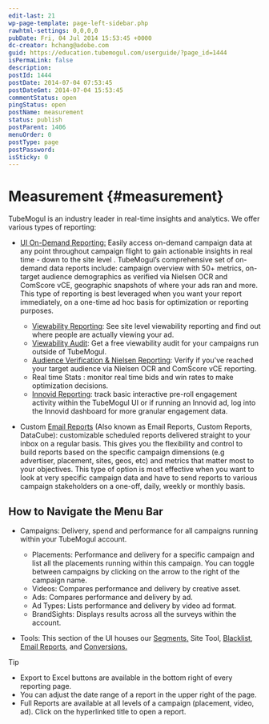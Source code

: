 ```yaml
---
edit-last: 21
wp-page-template: page-left-sidebar.php
rawhtml-settings: 0,0,0,0
pubDate: Fri, 04 Jul 2014 15:53:45 +0000
dc-creator: hchang@adobe.com
guid: https://education.tubemogul.com/userguide/?page_id=1444
isPermaLink: false
description: 
postId: 1444
postDate: 2014-07-04 07:53:45
postDateGmt: 2014-07-04 15:53:45
commentStatus: open
pingStatus: open
postName: measurement
status: publish
postParent: 1406
menuOrder: 0
postType: page
postPassword: 
isSticky: 0
---
```


# Measurement {#measurement}

TubeMogul is an industry leader in real-time insights and analytics. We offer various types of reporting:

* [UI On-Demand Reporting:](measurement/campaign-reporting.md) Easily access on-demand campaign data at any point throughout campaign flight to gain actionable insights in real time - down to the site level . TubeMogul’s comprehensive set of on-demand data reports include: campaign overview with 50+ metrics, on-target audience demographics as verified via Nielsen OCR and ComScore vCE, geographic snapshots of where your ads ran and more. This type of reporting is best leveraged when you want your report immediately, on a one-time ad hoc basis for optimization or reporting purposes.

    * [Viewability Reporting](measurement/viewability.md): See site level viewability reporting and find out where people are actually viewing your ad.
    * [Viewability Audit](planning/brand-safety/viewability-audit.md): Get a free viewability audit for your campaigns run outside of TubeMogul.
    * [Audience Verification & Nielsen Reporting](measurement/nielsen-ocr-reporting.md): Verify if you've reached your target audience via Nielsen OCR and ComScore vCE reporting.
    * Real time Stats :  monitor real time bids and win rates to make optimization decisions.
    * [Innovid Reporting](measurement/innovid-reporting.md): track basic interactive pre-roll engagement activity within the TubeMogul UI or if running an Innovid ad, log into the Innovid dashboard for more granular engagement data.

* Custom [Email Reports](measurement/campaign-reporting/email-reports.md) (Also known as Email Reports, Custom Reports, DataCube): customizable scheduled reports delivered straight to your inbox on a regular basis. This gives you the flexibility and control to build reports based on the specific campaign dimensions (e.g advertiser, placement, sites, geos, etc) and metrics that matter most to your objectives. This type of option is most effective when you want to look at very specific campaign data and have to send reports to various campaign stakeholders on a one-off, daily, weekly or monthly basis.

## How to Navigate the Menu Bar

* Campaigns:  Delivery, spend and performance for all campaigns running within your TubeMogul account.

    * Placements:  Performance and delivery for a specific campaign and list all the placements running within this campaign. You can toggle between campaigns by clicking on the arrow to the right of the campaign name.
    * Videos: Compares performance and delivery by creative asset.
    * Ads: Compares performance and delivery by ad.
    * Ad Types: Lists performance and delivery by video ad format.
    * BrandSights: Displays results across all the surveys within the account.

* Tools: This section of the UI houses our [Segments,](planning/targeting/retargeting/segment-management.md) Site Tool, [Blacklist](planning/brand-safety/blacklists.md), [Email Reports](measurement/campaign-reporting/email-reports.md), and [Conversions.](execution/placement-setup/conversions.md)

>[!TIP]
>
>* Export to Excel buttons are available in the bottom right of every reporting page.
>* You can adjust the date range of a report in the upper right of the page.
>* Full Reports are available at all levels of a campaign (placement, video, ad). Click on the hyperlinked title to open a report.
